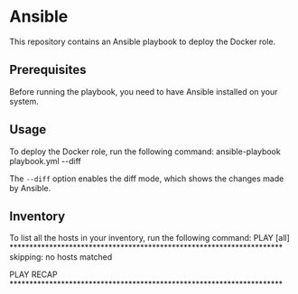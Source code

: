# Ansible

This repository contains an Ansible playbook to deploy the Docker role.

## Prerequisites

Before running the playbook, you need to have Ansible installed on your system.

## Usage

To deploy the Docker role, run the following command:
ansible-playbook playbook.yml --diff

The `--diff` option enables the diff mode, which shows the changes made by Ansible.

## Inventory

To list all the hosts in your inventory, run the following command:
PLAY [all] *********************************************************************
skipping: no hosts matched

PLAY RECAP *********************************************************************

